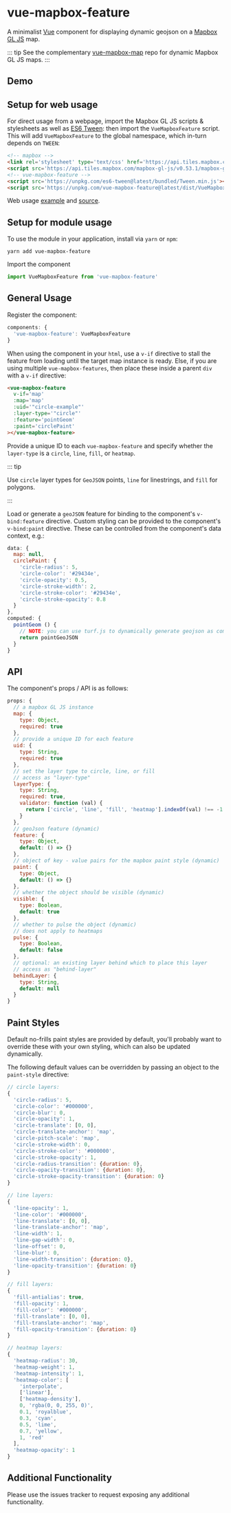 vue-mapbox-feature
==================

A minimalist [Vue](https://vuejs.org/) component for displaying dynamic geojson on a [Mapbox GL JS](https://www.mapbox.com/mapbox-gl-js/api/) map.

::: tip
See the complementary [vue-mapbox-map](https://cityseer.github.io/vue-mapbox-map/) repo for dynamic Mapbox GL JS maps.
:::


Demo
----

<ClientOnly>
<Demo/>
</ClientOnly>


Setup for web usage
-------------------

For direct usage from a webpage, import the Mapbox GL JS scripts & stylesheets as well as [ES6 Tween](https://es6-tween.js.org/): then import the `VueMapboxFeature` script. This will add `VueMapboxFeature` to the global namespace, which in-turn depends on `TWEEN`:

```html
<!-- mapbox -->
<link rel='stylesheet' type='text/css' href='https://api.tiles.mapbox.com/mapbox-gl-js/v0.53.1/mapbox-gl.css'/>
<script src='https://api.tiles.mapbox.com/mapbox-gl-js/v0.53.1/mapbox-gl.js'></script>
<!-- vue-mapbox-feature -->
<script src='https://unpkg.com/es6-tween@latest/bundled/Tween.min.js'></script>
<script src='https://unpkg.com/vue-mapbox-feature@latest/dist/VueMapboxFeature.umd.js'></script>
```

Web usage [example](https://cityseer.github.io/vue-mapbox-feature/test.html) and [source](https://github.com/cityseer/vue-mapbox-feature/blob/master/docs/.vuepress/public/test.html).


Setup for module usage
----------------------

To use the module in your application, install via `yarn` or `npm`:
```
yarn add vue-mapbox-feature
```

Import the component
```javascript
import VueMapboxFeature from 'vue-mapbox-feature'
```


General Usage
-------------

Register the component:
```js
components: {
  'vue-mapbox-feature': VueMapboxFeature
}
```

When using the component in your `html`, use a `v-if` directive to stall the feature from loading until the target map instance is ready. Else, if you are using multiple `vue-mapbox-features`, then place these inside a parent `div` with a `v-if` directive:
```html
<vue-mapbox-feature
  v-if='map'
  :map='map'
  :uid='"circle-example"'
  :layer-type='"circle"'
  :feature='pointGeom'
  :paint='circlePaint'
></vue-mapbox-feature>
```

Provide a unique ID to each `vue-mapbox-feature` and specify whether the `layer-type` is a `circle`, `line`, `fill`, or `heatmap`.

::: tip

Use `circle` layer types for `GeoJSON` points, `line` for linestrings, and `fill` for polygons.

:::

Load or generate a `geoJSON` feature for binding to the component's `v-bind:feature` directive. Custom styling can be provided to the component's `v-bind:paint` directive. These can be controlled from the component's data context, e.g.:
```javascript
data: {
  map: null,
  circlePaint: {
    'circle-radius': 5,
    'circle-color': '#29434e',
    'circle-opacity': 0.5,
    'circle-stroke-width': 2,
    'circle-stroke-color': '#29434e',
    'circle-stroke-opacity': 0.8
  }
},
computed: {
  pointGeom () {
    // NOTE: you can use turf.js to dynamically generate geojson as computed properties
    return pointGeoJSON
  }
}
```

API
---
The component's props / API is as follows:
```javascript
props: {
  // a mapbox GL JS instance
  map: {
    type: Object,
    required: true
  },
  // provide a unique ID for each feature
  uid: {
    type: String,
    required: true
  },
  // set the layer type to circle, line, or fill
  // access as "layer-type"
  layerType: {
    type: String,
    required: true,
    validator: function (val) {
      return ['circle', 'line', 'fill', 'heatmap'].indexOf(val) !== -1
    }
  },
  // geoJson feature (dynamic)
  feature: {
    type: Object,
    default: () => {}
  },
  // object of key - value pairs for the mapbox paint style (dynamic)
  paint: {
    type: Object,
    default: () => {}
  },
  // whether the object should be visible (dynamic)
  visible: {
    type: Boolean,
    default: true
  },
  // whether to pulse the object (dynamic)
  // does not apply to heatmaps
  pulse: {
    type: Boolean,
    default: false
  },
  // optional: an existing layer behind which to place this layer
  // access as "behind-layer"
  behindLayer: {
    type: String,
    default: null
  }
}
```

Paint Styles
------------
Default no-frills paint styles are provided by default, you'll probably want to override these with your own styling, which can also be updated dynamically.

The following default values can be overridden by passing an object to the `paint-style` directive:
```javascript
// circle layers:
{
  'circle-radius': 5,
  'circle-color': '#000000',
  'circle-blur': 0,
  'circle-opacity': 1,
  'circle-translate': [0, 0],
  'circle-translate-anchor': 'map',
  'circle-pitch-scale': 'map',
  'circle-stroke-width': 0,
  'circle-stroke-color': '#000000',
  'circle-stroke-opacity': 1,
  'circle-radius-transition': {duration: 0},
  'circle-opacity-transition': {duration: 0},
  'circle-stroke-opacity-transition': {duration: 0}
}

// line layers:
{
  'line-opacity': 1,
  'line-color': '#000000',
  'line-translate': [0, 0],
  'line-translate-anchor': 'map',
  'line-width': 1,
  'line-gap-width': 0,
  'line-offset': 0,
  'line-blur': 0,
  'line-width-transition': {duration: 0},
  'line-opacity-transition': {duration: 0}
}

// fill layers:
{
  'fill-antialias': true,
  'fill-opacity': 1,
  'fill-color': '#000000',
  'fill-translate': [0, 0],
  'fill-translate-anchor': 'map',
  'fill-opacity-transition': {duration: 0}
}

// heatmap layers:
{
  'heatmap-radius': 30,
  'heatmap-weight': 1,
  'heatmap-intensity': 1,
  'heatmap-color': [
    'interpolate',
    ['linear'],
    ['heatmap-density'],
    0, 'rgba(0, 0, 255, 0)',
    0.1, 'royalblue',
    0.3, 'cyan',
    0.5, 'lime',
    0.7, 'yellow',
    1, 'red'
  ],
  'heatmap-opacity': 1
}
```

Additional Functionality
------------------------
Please use the issues tracker to request exposing any additional functionality.
